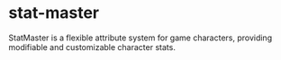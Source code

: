 # stat-master
StatMaster is a flexible attribute system for game characters, providing modifiable and customizable character stats.
